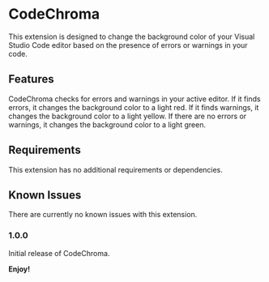 # CodeChroma

This extension is designed to change the background color of your Visual Studio Code editor based on the presence of errors or warnings in your code.

## Features

CodeChroma checks for errors and warnings in your active editor. If it finds errors, it changes the background color to a light red. If it finds warnings, it changes the background color to a light yellow. If there are no errors or warnings, it changes the background color to a light green.

## Requirements

This extension has no additional requirements or dependencies.

## Known Issues

There are currently no known issues with this extension.

### 1.0.0

Initial release of CodeChroma.

**Enjoy!**
